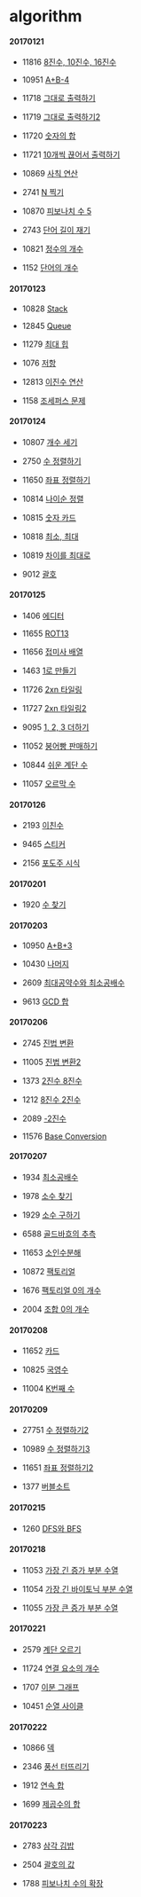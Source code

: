 # algorithm

#### 20170121
* 11816 [8진수, 10진수, 16진수](https://www.acmicpc.net/problem/11816)

* 10951 [A+B-4](https://www.acmicpc.net/problem/10951)

* 11718 [그대로 출력하기](https://www.acmicpc.net/problem/11718)

* 11719 [그대로 출력하기2](https://www.acmicpc.net/problem/11719)

* 11720 [숫자의 합](https://www.acmicpc.net/problem/11720)

* 11721 [10개씩 끊어서 출력하기](https://www.acmicpc.net/problem/11721)

* 10869 [사칙 연산](https://www.acmicpc.net/problem/10869)

* 2741 [N 찍기](https://www.acmicpc.net/problem/2741)

* 10870 [피보나치 수 5](https://www.acmicpc.net/problem/10870)

* 2743 [단어 길이 재기](https://www.acmicpc.net/problem/2743)

* 10821 [정수의 개수](https://www.acmicpc.net/problem/10821)

* 1152 [단어의 개수](https://www.acmicpc.net/problem/1152)

#### 20170123
* 10828 [Stack](https://www.acmicpc.net/problem/10828)

* 12845 [Queue](https://www.acmicpc.net/problem/10845)

* 11279 [최대 힙](https://www.acmicpc.net/problem/11279)

* 1076 [저항](https://www.acmicpc.net/problem/1076)

* 12813 [이진수 연산](https://www.acmicpc.net/problem/12813)

* 1158 [조세퍼스 문제](https://www.acmicpc.net/problem/1158)

#### 20170124
* 10807 [개수 세기](https://www.acmicpc.net/problem/10807)

* 2750 [수 정렬하기](https://www.acmicpc.net/problem/2750)

* 11650 [좌표 정렬하기](https://www.acmicpc.net/problem/11650)

* 10814 [나이순 정렬](https://www.acmicpc.net/problem/10814)

* 10815 [숫자 카드](https://www.acmicpc.net/problem/10815)

* 10818 [최소, 최대](https://www.acmicpc.net/problem/10818)

* 10819 [차이를 최대로](https://www.acmicpc.net/problem/10819)

* 9012 [괄호](https://www.acmicpc.net/problem/9012)

#### 20170125
* 1406 [에디터](https://www.acmicpc.net/problem/1406)

* 11655 [ROT13](https://www.acmicpc.net/problem/11655)

* 11656 [접미사 배열](https://www.acmicpc.net/problem/11656)

* 1463 [1로 만들기](https://www.acmicpc.net/problem/1463)

* 11726 [2xn 타일링](https://www.acmicpc.net/problem/11726)

* 11727 [2xn 타일링2](https://www.acmicpc.net/problem/11727)

* 9095 [1, 2, 3 더하기](https://www.acmicpc.net/problem/9095)

* 11052 [붕어빵 판매하기](https://www.acmicpc.net/problem/11052)

* 10844 [쉬운 계단 수](https://www.acmicpc.net/problem/10844)

* 11057 [오르막 수](https://www.acmicpc.net/problem/11057)

#### 20170126
* 2193 [이친수](https://www.acmicpc.net/problem/2193)

* 9465 [스티커](https://www.acmicpc.net/problem/9465)

* 2156 [포도주 시식](https://www.acmicpc.net/problem/2156)

#### 20170201
* 1920 [수 찾기](https://www.acmicpc.net/problem/1920)

#### 20170203
* 10950 [A+B+3](https://www.acmicpc.net/problem/10950)

* 10430 [나머지](https://www.acmicpc.net/problem/10430)

* 2609 [최대공약수와 최소공배수](https://www.acmicpc.net/problem/2609)

* 9613 [GCD 합](https://www.acmicpc.net/problem/9613)

#### 20170206
* 2745 [진법 변환](https://www.acmicpc.net/problem/2745)

* 11005 [진법 변환2](https://www.acmicpc.net/problem/11005)

* 1373 [2진수 8진수](https://www.acmicpc.net/problem/1373)

* 1212 [8진수 2진수](https://www.acmicpc.net/problem/1212)

* 2089 [-2진수](https://www.acmicpc.net/problem/2089)

* 11576 [Base Conversion](https://www.acmicpc.net/problem/11576)

#### 20170207
* 1934 [최소공배수](https://www.acmicpc.net/problem/1934)

* 1978 [소수 찾기](https://www.acmicpc.net/problem/1978)

* 1929 [소수 구하기](https://www.acmicpc.net/problem/1929)

* 6588 [골드바흐의 추측](https://www.acmicpc.net/problem/6588)

* 11653 [소인수분해](https://www.acmicpc.net/problem/11653)

* 10872 [팩토리얼](https://www.acmicpc.net/problem/10872)

* 1676 [팩토리얼 0의 개수](https://www.acmicpc.net/problem/1676)

* 2004 [조합 0의 개수](https://www.acmicpc.net/problem/2004)

#### 20170208
* 11652 [카드](https://www.acmicpc.net/problem/11652)

* 10825 [국영수](https://www.acmicpc.net/problem/10825)

* 11004 [K번째 수](https://www.acmicpc.net/problem/11004)

#### 20170209
* 27751 [수 정렬하기2](https://www.acmicpc.net/problem/2751)

* 10989 [수 정렬하기3](https://www.acmicpc.net/problem/10989)

* 11651 [좌표 정렬하기2](https://www.acmicpc.net/problem/11651)

* 1377 [버블소트](https://www.acmicpc.net/problem/1377)

#### 20170215
* 1260 [DFS와 BFS](https://www.acmicpc.net/problem/1260)

#### 20170218
* 11053 [가장 긴 증가 부분 수열](https://www.acmicpc.net//problem/11053)

* 11054 [가장 긴 바이토닉 부분 수열](https://www.acmicpc.net/problem/11054)

* 11055 [가장 큰 증가 부분 수열](https://www.acmicpc.net/problem/11055)

#### 20170221
* 2579 [계단 오르기](https://www.acmicpc.net/problem/2579)

* 11724 [연결 요소의 개수](https://www.acmicpc.net/problem/11724)

* 1707 [이분 그래프](https://www.acmicpc.net/problem/1707)

* 10451 [순열 사이클](https://www.acmicpc.net/problem/10451)

#### 20170222
* 10866 [덱](https://www.acmicpc.net/problem/10866)

* 2346 [풍선 터뜨리기](https://www.acmicpc.net/problem/2346)

* 1912 [연속 합](https://www.acmicpc.net/problem/1912)

* 1699 [제곱수의 합](https://www.acmicpc.net/problem/1699)

#### 20170223
* 2783 [삼각 김밥](https://www.acmicpc.net/problem/2783)

* 2504 [괄호의 값](https://www.acmicpc.net/problem/2504)

* 1788 [피보나치 수의 확장](https://www.acmicpc.net/problem/1788)
